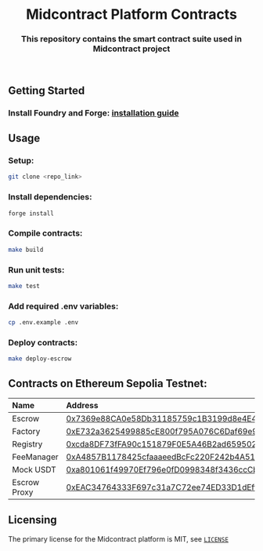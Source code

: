 # <h1 align="center"> Midcontract Platform Contracts </h1>

<h3 align="center"> This repository contains the smart contract suite used in Midcontract project </h3>
<br>

## Getting Started

### Install Foundry and Forge: [installation guide](https://book.getfoundry.sh/getting-started/installation)

## Usage

### Setup:
```bash
git clone <repo_link>
```
### Install dependencies:
```bash
forge install
```

### Compile contracts:
```bash
make build
```
### Run unit tests:
```bash
make test
```
### Add required .env variables:
```bash
cp .env.example .env
```
### Deploy contracts:
```bash
make deploy-escrow
```

## Contracts on Ethereum Sepolia Testnet:
| Name | Address |
| :--- | :--- |
| Escrow | [0x7369e88CA0e58Db31185759c1B3199d8e4E4aC8b](https://sepolia.etherscan.io/address/0x7369e88CA0e58Db31185759c1B3199d8e4E4aC8b) |
| Factory | [0xE732a3625499885cE800f795A076C6Daf69e9E3d](https://sepolia.etherscan.io/address/0xe732a3625499885ce800f795a076c6daf69e9e3d) |
| Registry | [0xcda8DF73fFA90c151879F0E5A46B2ad659502C73](https://sepolia.etherscan.io/address/0xcda8df73ffa90c151879f0e5a46b2ad659502c73) |
| FeeManager | [0xA4857B1178425cfaaaeedBcFc220F242b4A518fA](https://sepolia.etherscan.io/address/0xa4857b1178425cfaaaeedbcfc220f242b4a518fa) |
| Mock USDT | [0xa801061f49970Ef796e0fD0998348f3436ccCb1d](https://sepolia.etherscan.io/address/0xa801061f49970Ef796e0fD0998348f3436ccCb1d) |
| Escrow Proxy | [0xEAC34764333F697c31a7C72ee74ED33D1dEfff0d](https://sepolia.etherscan.io/address/0xeac34764333f697c31a7c72ee74ed33d1defff0d) |


## Licensing
The primary license for the Midcontract platform is MIT, see [`LICENSE`](LICENSE)
